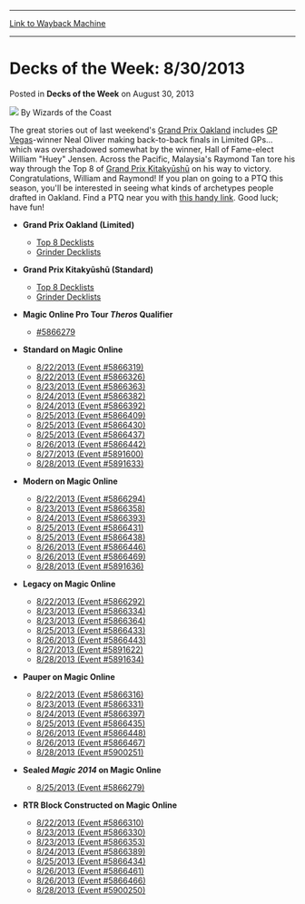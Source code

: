 
---
[Link to Wayback Machine](https://web.archive.org/web/20220126122216/https://magic.wizards.com/en/articles/archive/decks-week-8302013-2013-08-30)

[_metadata_:author]:- "Wizards of the Coast"
[_metadata_:description]:- "The great stories out of last weekend's Grand Prix Oakland includes GP Vegas-winner Neal Oliver making back-to-back finals in Limited GPs… which was overshadowed somewhat by the winner, Hall of Fame-elect William `Huey` Jensen. Across the Pacific, Malaysia's Raymond Tan tore his way through the Top 8 of Grand Prix Kitakyūshū on his way to victory. Congratulations, William and"
[_metadata_:generator]:- "Drupal 7 (http://drupal.org)"
[_metadata_:node]:- "598161"
[_metadata_:publish_date]:- "2013-08-30"
[_metadata_:source]:- "div-main-content"
[_metadata_:title]:- "Decks of the Week: 8/30/2013"
[_metadata_:wayback_capture_timestamp]:- "2022-01-26 12:22:16"
[_metadata_:wayback_raw_url]:- "https://web.archive.org/web/20220126122216id_/https://magic.wizards.com/en/articles/archive/decks-week-8302013-2013-08-30"
[_metadata_:wayback_url]:- "https://magic.wizards.com/en/articles/archive/decks-week-8302013-2013-08-30"
---


Decks of the Week: 8/30/2013
============================



 Posted in **Decks of the Week**
 on August 30, 2013 






![](https://media.magic.wizards.com/styles/auth_small/public/images/person/wizards_author.jpg)
By Wizards of the Coast












The great stories out of last weekend's [Grand Prix Oakland](/en/events/coverage/he%E2%80%99s-back-jensen-shows-mastery-oakland) includes [GP Vegas](/en/events/coverage/oliver-modern-master-las-vegas)-winner Neal Oliver making back-to-back finals in Limited GPs… which was overshadowed somewhat by the winner, Hall of Fame-elect William "Huey" Jensen. Across the Pacific, Malaysia's Raymond Tan tore his way through the Top 8 of [Grand Prix Kitakyūshū](/en/events/coverage/tans-courage-crushes-kitakyushu) on his way to victory. Congratulations, William and Raymond! If you plan on going to a PTQ this season, you'll be interested in seeing what kinds of archetypes people drafted in Oakland. Find a PTQ near you with [this handy link](https://www.wizards.com/Magic/TCG/Events.aspx?x=mtg/event/protour/qualifierlist#bog). Good luck; have fun!


* **Grand Prix Oakland (Limited)**
	+ [Top 8 Decklists](/en/events/coverage/he%E2%80%99s-back-jensen-shows-mastery-oakland)
	+ [Grinder Decklists](/en/articles/archive/event-coverage/day-1-coverage-grand-prix-oakland-2013-08-25)
* **Grand Prix Kitakyūshū (Standard)**
	+ [Top 8 Decklists](/en/events/coverage/tans-courage-crushes-kitakyushu)
	+ [Grinder Decklists](/en/articles/archive/event-coverage/day-1-coverage-grand-prix-kitakyushu-2013-08-24)

* **Magic Online Pro Tour *Theros* Qualifier** 
	+ [#5866279](http://www.wizards.com/Magic/digital/MagicOnlineTourn.aspx?x=mtg/digital/magiconline/tourn/5866279)
* **Standard on Magic Online**
	+ [8/22/2013 (Event #5866319)](http://archive.wizards.com/Magic/Digital/MagicOnlineTourn.aspx?x=mtg/digital/magiconline/tourn/5866319)
	+ [8/22/2013 (Event #5866326)](http://archive.wizards.com/Magic/Digital/MagicOnlineTourn.aspx?x=mtg/digital/magiconline/tourn/5866326)
	+ [8/23/2013 (Event #5866363)](http://archive.wizards.com/Magic/Digital/MagicOnlineTourn.aspx?x=mtg/digital/magiconline/tourn/5866363)
	+ [8/24/2013 (Event #5866382)](http://archive.wizards.com/Magic/Digital/MagicOnlineTourn.aspx?x=mtg/digital/magiconline/tourn/5866382)
	+ [8/24/2013 (Event #5866392)](http://archive.wizards.com/Magic/Digital/MagicOnlineTourn.aspx?x=mtg/digital/magiconline/tourn/5866392)
	+ [8/25/2013 (Event #5866409)](http://archive.wizards.com/Magic/Digital/MagicOnlineTourn.aspx?x=mtg/digital/magiconline/tourn/5866409)
	+ [8/25/2013 (Event #5866430)](http://archive.wizards.com/Magic/Digital/MagicOnlineTourn.aspx?x=mtg/digital/magiconline/tourn/5866430)
	+ [8/25/2013 (Event #5866437)](http://archive.wizards.com/Magic/Digital/MagicOnlineTourn.aspx?x=mtg/digital/magiconline/tourn/5866437)
	+ [8/26/2013 (Event #5866442)](http://archive.wizards.com/Magic/Digital/MagicOnlineTourn.aspx?x=mtg/digital/magiconline/tourn/5866442)
	+ [8/27/2013 (Event #5891600)](http://archive.wizards.com/Magic/Digital/MagicOnlineTourn.aspx?x=mtg/digital/magiconline/tourn/5891600)
	+ [8/28/2013 (Event #5891633)](http://archive.wizards.com/Magic/Digital/MagicOnlineTourn.aspx?x=mtg/digital/magiconline/tourn/5891633)
* **Modern on Magic Online**
	+ [8/22/2013 (Event #5866294)](http://archive.wizards.com/Magic/Digital/MagicOnlineTourn.aspx?x=mtg/digital/magiconline/tourn/5866294)
	+ [8/23/2013 (Event #5866358)](http://archive.wizards.com/Magic/Digital/MagicOnlineTourn.aspx?x=mtg/digital/magiconline/tourn/5866358)
	+ [8/24/2013 (Event #5866393)](http://archive.wizards.com/Magic/Digital/MagicOnlineTourn.aspx?x=mtg/digital/magiconline/tourn/5866393)
	+ [8/25/2013 (Event #5866431)](http://archive.wizards.com/Magic/Digital/MagicOnlineTourn.aspx?x=mtg/digital/magiconline/tourn/5866431)
	+ [8/25/2013 (Event #5866438)](http://archive.wizards.com/Magic/Digital/MagicOnlineTourn.aspx?x=mtg/digital/magiconline/tourn/5866438)
	+ [8/26/2013 (Event #5866446)](http://archive.wizards.com/Magic/Digital/MagicOnlineTourn.aspx?x=mtg/digital/magiconline/tourn/5866446)
	+ [8/26/2013 (Event #5866469)](http://archive.wizards.com/Magic/Digital/MagicOnlineTourn.aspx?x=mtg/digital/magiconline/tourn/5866469)
	+ [8/28/2013 (Event #5891636)](http://archive.wizards.com/Magic/Digital/MagicOnlineTourn.aspx?x=mtg/digital/magiconline/tourn/5891636)
* **Legacy on Magic Online**
	+ [8/22/2013 (Event #5866292)](http://archive.wizards.com/Magic/Digital/MagicOnlineTourn.aspx?x=mtg/digital/magiconline/tourn/5866292)
	+ [8/23/2013 (Event #5866334)](http://archive.wizards.com/Magic/Digital/MagicOnlineTourn.aspx?x=mtg/digital/magiconline/tourn/5866334)
	+ [8/23/2013 (Event #5866364)](http://archive.wizards.com/Magic/Digital/MagicOnlineTourn.aspx?x=mtg/digital/magiconline/tourn/5866364)
	+ [8/25/2013 (Event #5866433)](http://archive.wizards.com/Magic/Digital/MagicOnlineTourn.aspx?x=mtg/digital/magiconline/tourn/5866433)
	+ [8/26/2013 (Event #5866443)](http://archive.wizards.com/Magic/Digital/MagicOnlineTourn.aspx?x=mtg/digital/magiconline/tourn/5866443)
	+ [8/27/2013 (Event #5891622)](http://archive.wizards.com/Magic/Digital/MagicOnlineTourn.aspx?x=mtg/digital/magiconline/tourn/5891622)
	+ [8/28/2013 (Event #5891634)](http://archive.wizards.com/Magic/Digital/MagicOnlineTourn.aspx?x=mtg/digital/magiconline/tourn/5891634)
* **Pauper on Magic Online**
	+ [8/22/2013 (Event #5866316)](http://archive.wizards.com/Magic/Digital/MagicOnlineTourn.aspx?x=mtg/digital/magiconline/tourn/5866316)
	+ [8/23/2013 (Event #5866331)](http://archive.wizards.com/Magic/Digital/MagicOnlineTourn.aspx?x=mtg/digital/magiconline/tourn/5866331)
	+ [8/24/2013 (Event #5866397)](http://archive.wizards.com/Magic/Digital/MagicOnlineTourn.aspx?x=mtg/digital/magiconline/tourn/5866397)
	+ [8/25/2013 (Event #5866435)](http://archive.wizards.com/Magic/Digital/MagicOnlineTourn.aspx?x=mtg/digital/magiconline/tourn/5866435)
	+ [8/26/2013 (Event #5866448)](http://archive.wizards.com/Magic/Digital/MagicOnlineTourn.aspx?x=mtg/digital/magiconline/tourn/5866448)
	+ [8/26/2013 (Event #5866467)](http://archive.wizards.com/Magic/Digital/MagicOnlineTourn.aspx?x=mtg/digital/magiconline/tourn/5866467)
	+ [8/28/2013 (Event #5900251)](http://archive.wizards.com/Magic/Digital/MagicOnlineTourn.aspx?x=mtg/digital/magiconline/tourn/5900251)
* **Sealed *Magic 2014* on Magic Online**
	+ [8/25/2013 (Event #5866279)](http://archive.wizards.com/Magic/Digital/MagicOnlineTourn.aspx?x=mtg/digital/magiconline/tourn/5866279)
* **RTR Block Constructed on Magic Online** 
	+ [8/22/2013 (Event #5866310)](http://archive.wizards.com/Magic/Digital/MagicOnlineTourn.aspx?x=mtg/digital/magiconline/tourn/5866310)
	+ [8/23/2013 (Event #5866330)](http://archive.wizards.com/Magic/Digital/MagicOnlineTourn.aspx?x=mtg/digital/magiconline/tourn/5866330)
	+ [8/23/2013 (Event #5866353)](http://archive.wizards.com/Magic/Digital/MagicOnlineTourn.aspx?x=mtg/digital/magiconline/tourn/5866353)
	+ [8/24/2013 (Event #5866389)](http://archive.wizards.com/Magic/Digital/MagicOnlineTourn.aspx?x=mtg/digital/magiconline/tourn/5866389)
	+ [8/25/2013 (Event #5866434)](http://archive.wizards.com/Magic/Digital/MagicOnlineTourn.aspx?x=mtg/digital/magiconline/tourn/5866434)
	+ [8/26/2013 (Event #5866461)](http://archive.wizards.com/Magic/Digital/MagicOnlineTourn.aspx?x=mtg/digital/magiconline/tourn/5866461)
	+ [8/26/2013 (Event #5866466)](http://archive.wizards.com/Magic/Digital/MagicOnlineTourn.aspx?x=mtg/digital/magiconline/tourn/5866466)
	+ [8/28/2013 (Event #5900250)](http://archive.wizards.com/Magic/Digital/MagicOnlineTourn.aspx?x=mtg/digital/magiconline/tourn/5900250)






